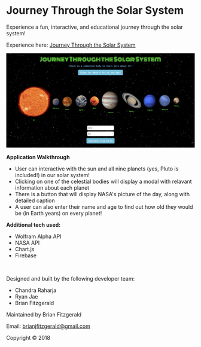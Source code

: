 # Journey Through the Solar System

Experience a fun, interactive, and educational journey through the solar system!

Experience here: [Journey Through the Solar System](https://brijamfitz.github.io/Solar-System/)

![image](assets/images/screenshot-solarsystem.png)

**Application Walkthrough**
* User can interactive with the sun and all nine planets (yes, Pluto is included!) in our solar system!
* Clicking on one of the celestial bodies will display a modal with relavant information about each planet
* There is a button that will display NASA's picture of the day, along with detailed caption
* A user can also enter their name and age to find out how old they would be (in Earth years) on every planet!

**Additional tech used:**
* Wolfram Alpha API
* NASA API
* Chart.js
* Firebase

&nbsp;

Designed and built by the following developer team:
* Chandra Raharja
* Ryan Jae
* Brian Fitzgerald

Maintained by Brian Fitzgerald

Email: brianjfitzgerald@gmail.com

Copyright &#169; 2018